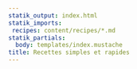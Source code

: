 ```yaml
---
statik_output: index.html
statik_imports:
 recipes: content/recipes/*.md
statik_partials:
  body: templates/index.mustache
title: Recettes simples et rapides
---
```


